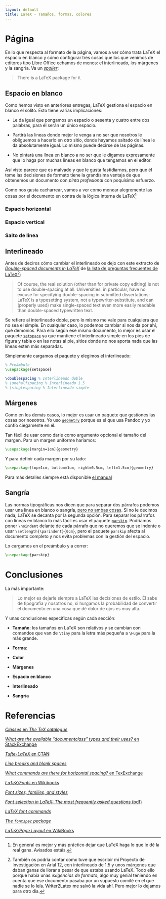 ```yaml
---
layout: default
title: LaTeX - Tamaños, formas, colores
---
```


# Página

En lo que respecta al formato de la página, vamos a ver cómo trata
LaTeX el espacio en blanco y cómo configurar tres cosas que los que
venimos de editores tipo Libre Office echamos de menos: el
interlineado, los márgenes y la sangría. Va un [*spoiler*][xkcd]:

> There is a LaTeX package for it

[xkcd]: https://www.xkcd.com/378/

## Espacio en blanco

Como hemos visto en anteriores entregas, LaTeX gestiona el espacio
en blanco el solito. Esto tiene varias implicaciones:

* Le da igual que pongamos un espacio o sesenta y cuatro entre dos
  palabras, para él serán un único espacio.

* Partirá las líneas donde mejor le venga a no ser que nosotros le
  obliguemos a hacerlo en otro sitio, donde hayamos saltado de línea
  le da absolutamente igual. Lo mismo puede decirse de las páginas.

* No pintará una línea en blanco a no ser que le digamos expresamente
  que lo haga por muchas líneas en blanco que tengamos en el editor.

Así visto parece que es malvado y que le gusta fastidiarnos, pero que
él tome las decisiones de formato tiene la grandísima ventaja de que
obtenemos un documento con *pinta profesional* con poquísimo esfuerzo.

Como nos gusta cacharrear, vamos a ver como menear alegremente las
cosas por el documento en contra de la lógica interna de
LaTeX[^warning]

[^warning]: En general es mejor y más práctico dejar que LaTeX haga lo
que le dé la real gana. Avisados estáis.

### Espacio horizontal

### Espacio vertical

### Salto de línea

## Interlineado

Antes de deciros cómo cambiar el interlineado os dejo con este
extracto de [*Double-spaced documents in LaTeX*][faq-linespace] de [la
lista de preguntas frecuentes de LaTeX[^personal]][lista]:

[^personal]: También os podría contar como tuve que escribir mi
Proyecto de Investigación en Arial 12, con interlineado de 1.5 y unos
márgenes que daban ganas de llorar a pesar de que estaba usando
LaTeX. Todo ello porque había unas *exigencias de formato*, algo muy
genial teniendo en cuenta que ese documento pasaba por un supuesto
comité en el que nadie se lo leía. [Writer2Latex][writer2latex] me
salvó la vida ahí. Pero mejor lo dejamos para otro día.

[writer2latex]: http://writer2latex.sourceforge.net/

[faq-linespace]: http://www.tex.ac.uk/FAQ-linespace.html
[lista]: http://www.tex.ac.uk/index.html

> Of course, the real solution (other than for private copy editing)
> is not to use double-spacing at all. Universities, in particular,
> have no excuse for specifying double-spacing in submitted
> dissertations: LaTeX is a typesetting system, not a
> typewriter-substitute, and can (properly used) make single-spaced
> text even more easily readable than double-spaced typewritten text.

Se refiere al interlineado doble, pero lo mismo me vale para
cualquiera que no sea el simple. En cualquier caso, lo podemos cambiar
si nos da por ahí, qué demonios. Para ello según ese mismo documento,
lo mejor es usar el paquete [`setspace`][setspace] ya que mantiene el
interlineado simple en los pies de figura y tabla o en las notas al
pie, sitios donde no nos aporta nada que las líneas estén más
separadas.

Simplemente cargamos el paquete y elegimos el interlineado:

```latex
% Preámbulo
\usepackage{setspace}

\doublespacing % Interlineado doble
% \onehalfspacing % Interlineado 1.5
% \singlespacing % Interlineado simple
```

[setspace]: https://www.ctan.org/pkg/setspace

## Márgenes

Como en los demás casos, lo mejor es usar un paquete que gestiones las
cosas por nosotros. Yo uso [`geometry`][geometry] porque es el que usa
Pandoc y yo confío ciegamente en él.

Tan fácil de usar como darle como argumento opcional el tamaño del
margen. Para un margen uniforme haríamos:

```latex
\usepackage[margin=1cm]{geometry}
```

Y para definir cada margen por su lado:

```latex
\usepackage[top=1cm, bottom=1cm, right=0.5cm, left=1.5cm]{geometry}
```

Para más detalles siempre está disponible [el manual][man]

[geometry]: http://ctan.org/pkg/geometry
[man]: http://osl.ugr.es/CTAN/macros/latex/contrib/geometry/geometry.pdf

## Sangría

Las normas tipográficas nos dicen que para separar dos párrafos
podemos usar una línea en blanco o sangría,
[pero no ambas cosas][cojones]. Si no le decimos nada, LaTeX se
decanta por la segunda opción. Para separar los párrafos con líneas en
blanco lo más fácil es usar el paquete [`parskip`][parskip]. Podríamos
poner `\noindent` delante de cada párrafo que no queremos que se
indente o usar `\setlength{\parindent}{0cm}`, pero el paquete
`parskip` afecta al documento completo y nos evita problemas con la
gestión del espacio.

[parskip]: http://ctan.org/pkg/parskip
[cojones]: https://www.youtube.com/watch?v=LbDMJ5YMaxM

Lo cargamos en el preámbulo y a correr:

```latex
\usepackage{parskip}
```

# Conclusiones

La más importante:

> Lo mejor es dejarle siempre a LaTeX las decisiones de estilo. Él
> sabe de tipografía y nosotros no, si hurgamos la probabilidad de
> convertir el documento en una cosa que dé dolor de ojos es muy alta.

Y unas conclusiones específicas según cada sección:

* **Tamaño**: los tamaños en LaTeX son relativos y se cambian con
  comandos que van de `\tiny` para la letra más pequeña a `\Huge` para la
  más grande.

* **Forma**: 

* **Color**

* **Márgenes**

* **Espacio en blanco**

* **Interlineado**

* **Sangría**

# Referencias

[*Classes* en *The TeX catalogue*](http://texcatalogue.ctan.org/bytopic.html#classes)

[*What are the available “documentclass” types and their uses?* en StackExchange](http://tex.stackexchange.com/questions/782/what-are-the-available-documentclass-types-and-their-uses)

[*Tufte-LaTeX* en CTAN](http://www.ctan.org/pkg/tufte-latex)

[*Line breaks and blank spaces*](https://www.sharelatex.com/learn/Line_breaks_and_blank_spaces)

[*What commands are there for horizontal spacing?* en TexExchange](http://tex.stackexchange.com/questions/74353/what-commands-are-there-for-horizontal-spacing#74354)

[*LaTeX/Fonts* en Wikibooks](https://en.wikibooks.org/wiki/LaTeX/Fonts)

[*Font sizes, families, and styles*](https://www.sharelatex.com/learn/Font_sizes,_families,_and_styles)

[*Font selection in LaTeX: The most frequently asked questions* (pdf)](https://www.tug.org/pracjourn/2006-1/schmidt/schmidt.pdf)

[*LaTeX font commands*](http://www.cl.cam.ac.uk/%7Erf10/pstex/latexcommands.htm)

[*The `fontspec` package*](https://github.com/wspr/fontspec)

[*LaTeX/Page Layout* en WikiBooks](https://en.wikibooks.org/wiki/LaTeX/Page_Layout#Margins)

